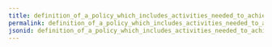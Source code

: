 ```yaml
---
title: definition_of_a_policy_which_includes_activities_needed_to_achieve_feed_safety_and_quality_requirements_of_the_market
permalink: definition_of_a_policy_which_includes_activities_needed_to_achieve_feed_safety_and_quality_requirements_of_the_market.html
jsonid: definition_of_a_policy_which_includes_activities_needed_to_achieve_feed_safety_and_quality_requirements_of_the_market
---
```

